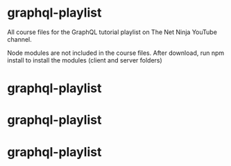 # graphql-playlist
All course files for the GraphQL tutorial playlist on The Net Ninja YouTube channel.

Node modules are not included in the course files. After download, run npm install to install the modules (client and server folders)
# graphql-playlist
# graphql-playlist
# graphql-playlist
